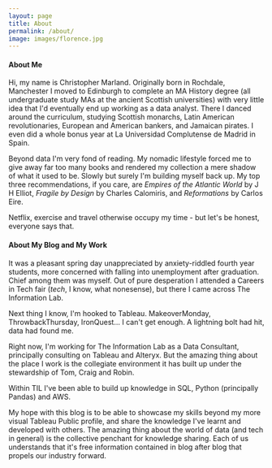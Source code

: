 ```yaml
---
layout: page
title: About
permalink: /about/
image: images/florence.jpg
---
```


#### About Me

Hi, my name is Christopher Marland. Originally born in Rochdale, Manchester I moved to Edinburgh to complete an MA History degree (all undergraduate study MAs at the ancient Scottish universities) with very little idea that I'd eventually end up working as a data analyst. There I danced around the curriculum, studying Scottish monarchs, Latin American revolutionaries, European and American bankers, and Jamaican pirates. I even did a whole bonus year at La Universidad Complutense de Madrid in Spain.

Beyond data I'm very fond of reading. My nomadic lifestyle forced me to give away far too many books and rendered my collection a mere shadow of what it used to be. Slowly but surely I'm building myself back up. My top three recommendations, if you care, are *Empires of the Atlantic World* by J H Elliot, *Fragile by Design* by Charles Calomiris, and *Reformations* by Carlos Eire. 

Netflix, exercise and travel otherwise occupy my time - but let's be honest, everyone says that. 


#### About My Blog and My Work

It was a pleasant spring day unappreciated by anxiety-riddled fourth year students, more concerned with falling into unemployment after graduation. Chief among them was myself. Out of pure desperation I attended a Careers in Tech fair (*tech*, I know, what nonesense), but there I came across The Information Lab.

Next thing I know, I'm hooked to Tableau. MakeoverMonday, ThrowbackThursday, IronQuest... I can't get enough. A lightning bolt had hit, data had found me.

Right now, I'm working for The Information Lab as a Data Consultant, principally consulting on Tableau and Alteryx. But the amazing thing about the place I work is the collegiate environment it has built up under the stewardship of Tom, Craig and Robin. 

Within TIL I've been able to build up knowledge in SQL, Python (principally Pandas) and AWS. 

My hope with this blog is to be able to showcase my skills beyond my more visual Tableau Public profile, and share the knowledge I've learnt and developed with others. The amazing thing about the world of data (and tech in general) is the collective penchant for knowledge sharing. Each of us understands that it's free information contained in blog after blog that propels our industry forward.